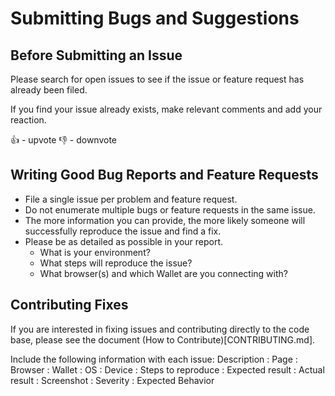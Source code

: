 # Submitting Bugs and Suggestions


## Before Submitting an Issue
Please search for open issues to see if the issue or feature request has already been filed.

If you find your issue already exists, make relevant comments and add your reaction. 

👍 - upvote
👎 - downvote

## Writing Good Bug Reports and Feature Requests
- File a single issue per problem and feature request.
- Do not enumerate multiple bugs or feature requests in the same issue.
- The more information you can provide, the more likely someone will successfully reproduce the issue and find a fix.
- Please be as detailed as possible in your report. 
    * What is your environment? 
    * What steps will reproduce the issue?     
    * What browser(s) and which Wallet are you connecting with? 


## Contributing Fixes
If you are interested in fixing issues and contributing directly to the code base, please see the document (How to Contribute)[CONTRIBUTING.md].

Include the following information with each issue:
Description :
Page : 
Browser :
Wallet :
OS :
Device :
Steps to reproduce :
Expected result :
Actual result :
Screenshot :
Severity :
Expected Behavior


